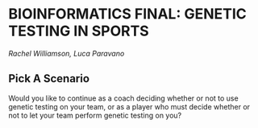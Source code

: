 # BIOINFORMATICS FINAL: GENETIC TESTING IN SPORTS

*Rachel Williamson, Luca Paravano*



## Pick A Scenario

Would you like to continue as a coach deciding whether or not to use genetic testing on your team, or as a player who must decide whether or not to let your team perform genetic testing on you?
